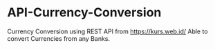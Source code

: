 # API-Currency-Conversion

Currency Conversion using REST API from https://kurs.web.id/
Able to convert Currencies from any Banks.
